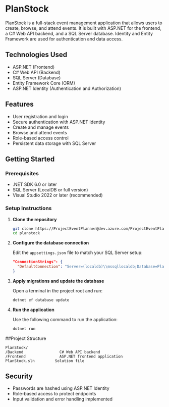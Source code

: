 # PlanStock

PlanStock is a full-stack event management application that allows users to create, browse, and attend events. It is built with ASP.NET for the frontend, a C# Web API backend, and a SQL Server database. Identity and Entity Framework are used for authentication and data access.

## Technologies Used

- ASP.NET (Frontend)
- C# Web API (Backend)
- SQL Server (Database)
- Entity Framework Core (ORM)
- ASP.NET Identity (Authentication and Authorization)

## Features

- User registration and login
- Secure authentication with ASP.NET Identity
- Create and manage events
- Browse and attend events
- Role-based access control
- Persistent data storage with SQL Server

## Getting Started

### Prerequisites

- .NET SDK 6.0 or later
- SQL Server (LocalDB or full version)
- Visual Studio 2022 or later (recommended)

### Setup Instructions

1. **Clone the repository**

   ```bash
   git clone https://ProjectEventPlanner@dev.azure.com/ProjectEventPlanner/PlanStock/_git/PlanStock
   cd planstock
   ```
2. **Configure the database connection**

   Edit the `appsettings.json` file to match your SQL Server setup:

   ```json
   "ConnectionStrings": {
     "DefaultConnection": "Server=(localdb)\\mssqllocaldb;Database=PlanStockDb;Trusted_Connection=True;"
   }
   ```
3. **Apply migrations and update the database**

    Open a terminal in the project root and run:
    ```bash
    dotnet ef database update
    ```
4. **Run the application**

    Use the following command to run the application:
    ```bash
    dotnet run
    ```

##Project Structure
    
    PlanStock/
    /Backend                C# Web API backend
    /Frontend               ASP.NET frontend application
    PlanStock.sln         Solution file


## Security

- Passwords are hashed using ASP.NET Identity
- Role-based access to protect endpoints
- Input validation and error handling implemented
